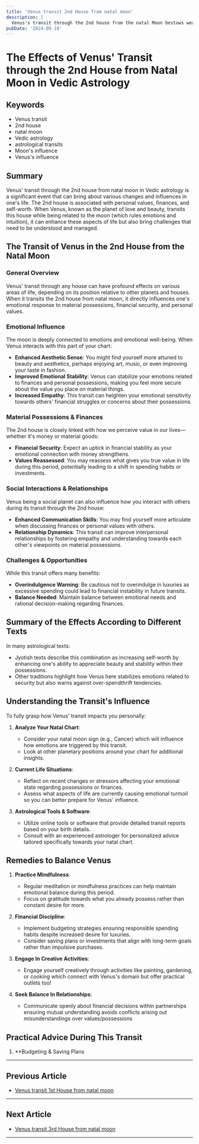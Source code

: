 ```yaml
---
title: 'Venus transit 2nd House from natal moon'
description: |
  Venus's transit through the 2nd house from the natal Moon bestows wealth, family happiness, and physical comforts. The individual may experience improved financial status, health, and a general sense of well-being, along with enhanced intellectual abilities and social status.
pubDate: '2024-09-19'
---
```


# The Effects of Venus' Transit through the 2nd House from Natal Moon in Vedic Astrology

## Keywords
- Venus transit
- 2nd house
- natal moon
- Vedic astrology
- astrological transits
- Moon's influence
- Venus's influence

## Summary
Venus' transit through the 2nd house from natal moon in Vedic astrology is a significant event that can bring about various changes and influences in one's life. The 2nd house is associated with personal values, finances, and self-worth. When Venus, known as the planet of love and beauty, transits this house while being related to the moon (which rules emotions and intuition), it can enhance these aspects of life but also bring challenges that need to be understood and managed.

## The Transit of Venus in the 2nd House from the Natal Moon

### General Overview
Venus' transit through any house can have profound effects on various areas of life, depending on its position relative to other planets and houses. When it transits the 2nd house from natal moon, it directly influences one's emotional response to material possessions, financial security, and personal values.

### Emotional Influence
The moon is deeply connected to emotions and emotional well-being. When Venus interacts with this part of your chart:
- **Enhanced Aesthetic Sense**: You might find yourself more attuned to beauty and aesthetics, perhaps enjoying art, music, or even improving your taste in fashion.
- **Improved Emotional Stability**: Venus can stabilize your emotions related to finances and personal possessions, making you feel more secure about the value you place on material things.
- **Increased Empathy**: This transit can heighten your emotional sensitivity towards others' financial struggles or concerns about their possessions.

### Material Possessions & Finances
The 2nd house is closely linked with how we perceive value in our lives—whether it's money or material goods:
- **Financial Security**: Expect an uptick in financial stability as your emotional connection with money strengthens.
- **Values Reassessed**: You may reassess what gives you true value in life during this period, potentially leading to a shift in spending habits or investments.

### Social Interactions & Relationships
Venus being a social planet can also influence how you interact with others during its transit through the 2nd house:
- **Enhanced Communication Skills**: You may find yourself more articulate when discussing finances or personal values with others.
- **Relationship Dynamics**: This transit can improve interpersonal relationships by fostering empathy and understanding towards each other's viewpoints on material possessions.

### Challenges & Opportunities
While this transit offers many benefits:
- **Overindulgence Warning**: Be cautious not to overindulge in luxuries as excessive spending could lead to financial instability in future transits.
- **Balance Needed**: Maintain balance between emotional needs and rational decision-making regarding finances.

## Summary of the Effects According to Different Texts

In many astrological texts:
- Jyotish texts describe this combination as increasing self-worth by enhancing one's ability to appreciate beauty and stability within their possessions.
- Other traditions highlight how Venus here stabilizes emotions related to security but also warns against over-spendthrift tendencies.

## Understanding the Transit's Influence

To fully grasp how Venus' transit impacts you personally:

1. **Analyze Your Natal Chart**:
   - Consider your natal moon sign (e.g., Cancer) which will influence how emotions are triggered by this transit.
   - Look at other planetary positions around your chart for additional insights.

2. **Current Life Situations**:
   - Reflect on recent changes or stressors affecting your emotional state regarding possessions or finances.
   - Assess what aspects of life are currently causing emotional turmoil so you can better prepare for Venus' influence.

3. **Astrological Tools & Software**:
   - Utilize online tools or software that provide detailed transit reports based on your birth details.
   - Consult with an experienced astrologer for personalized advice tailored specifically towards your natal chart.

## Remedies to Balance Venus

1. **Practice Mindfulness**:
    - Regular meditation or mindfulness practices can help maintain emotional balance during this period.
    - Focus on gratitude towards what you already possess rather than constant desire for more.

2. **Financial Discipline**:
    - Implement budgeting strategies ensuring responsible spending habits despite increased desire for luxuries.
    - Consider saving plans or investments that align with long-term goals rather than impulsive purchases.

3. **Engage In Creative Activities**:
    - Engage yourself creatively through activities like painting, gardening, or cooking which connect with Venus's domain but offer practical outlets too!
    
4. **Seek Balance In Relationships**:
    - Communicate openly about financial decisions within partnerships ensuring mutual understanding avoids conflicts arising out misunderstandings over values/possessions

## Practical Advice During This Transit

1. **Budgeting & Saving Plans
---

## Previous Article
- [Venus transit 1st House from natal moon](200601_Venus_transit_1st_House_from_natal_moon.md)

---

## Next Article
- [Venus transit 3rd House from natal moon](200603_Venus_transit_3rd_House_from_natal_moon.md)

---
